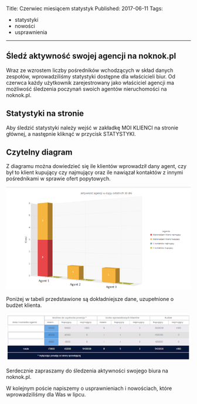 
Title: Czerwiec miesiącem statystyk
Published: 2017-06-11
Tags:
- statystyki
- nowości
- usprawnienia


---


Śledź aktywność swojej agencji na noknok.pl
-------------------------------------------

Wraz ze wzrostem liczby pośredników wchodzących w skład danych zespołów, wprowadziliśmy statystyki dostępne dla właścicieli biur. Od czerwca każdy użytkownik zarejestrowany jako właściciel agencji ma możliwość śledzenia poczynań swoich agentów nieruchomości na noknok.pl. 

Statystyki na stronie
---------------------

Aby śledzić statystyki należy wejść w zakładkę MOI KLIENCI na stronie głównej, a następnie kliknąć w przycisk STATYSTYKI. 

Czytelny diagram
----------------

Z diagramu można dowiedzieć się ile klientów wprowadził dany agent, czy był to klient kupujący czy najmujący oraz ile nawiązał kontaktów z innymi pośrednikami w sprawie ofert popytowych. 

![enter image description here](/assets/images/diagram.png "diagram")

Poniżej w tabeli przedstawione są dokładniejsze dane, uzupełnione o budżet klienta.

![enter image description here](/assets/images/tabela.png "tabela")

Serdecznie zapraszamy do śledzenia aktywności swojego biura na noknok.pl.

W kolejnym poście napiszemy o usprawnieniach i nowościach, które wprowadziliśmy dla Was w lipcu.
